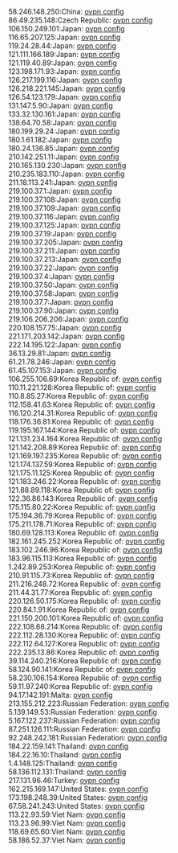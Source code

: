 58.246.148.250:China: [ovpn config](vpn/58_246_148_250.ovpn)  
86.49.235.148:Czech Republic: [ovpn config](vpn/86_49_235_148.ovpn)  
106.150.249.101:Japan: [ovpn config](vpn/106_150_249_101.ovpn)  
116.65.207.125:Japan: [ovpn config](vpn/116_65_207_125.ovpn)  
119.24.28.44:Japan: [ovpn config](vpn/119_24_28_44.ovpn)  
121.111.166.189:Japan: [ovpn config](vpn/121_111_166_189.ovpn)  
121.119.40.89:Japan: [ovpn config](vpn/121_119_40_89.ovpn)  
123.198.171.93:Japan: [ovpn config](vpn/123_198_171_93.ovpn)  
126.217.199.116:Japan: [ovpn config](vpn/126_217_199_116.ovpn)  
126.218.221.145:Japan: [ovpn config](vpn/126_218_221_145.ovpn)  
126.54.123.179:Japan: [ovpn config](vpn/126_54_123_179.ovpn)  
131.147.5.90:Japan: [ovpn config](vpn/131_147_5_90.ovpn)  
133.32.130.161:Japan: [ovpn config](vpn/133_32_130_161.ovpn)  
138.64.70.58:Japan: [ovpn config](vpn/138_64_70_58.ovpn)  
180.199.29.24:Japan: [ovpn config](vpn/180_199_29_24.ovpn)  
180.1.61.182:Japan: [ovpn config](vpn/180_1_61_182.ovpn)  
180.24.136.85:Japan: [ovpn config](vpn/180_24_136_85.ovpn)  
210.142.251.11:Japan: [ovpn config](vpn/210_142_251_11.ovpn)  
210.165.130.230:Japan: [ovpn config](vpn/210_165_130_230.ovpn)  
210.235.183.110:Japan: [ovpn config](vpn/210_235_183_110.ovpn)  
211.18.113.241:Japan: [ovpn config](vpn/211_18_113_241.ovpn)  
219.100.37.1:Japan: [ovpn config](vpn/219_100_37_1.ovpn)  
219.100.37.108:Japan: [ovpn config](vpn/219_100_37_108.ovpn)  
219.100.37.109:Japan: [ovpn config](vpn/219_100_37_109.ovpn)  
219.100.37.116:Japan: [ovpn config](vpn/219_100_37_116.ovpn)  
219.100.37.125:Japan: [ovpn config](vpn/219_100_37_125.ovpn)  
219.100.37.19:Japan: [ovpn config](vpn/219_100_37_19.ovpn)  
219.100.37.205:Japan: [ovpn config](vpn/219_100_37_205.ovpn)  
219.100.37.211:Japan: [ovpn config](vpn/219_100_37_211.ovpn)  
219.100.37.213:Japan: [ovpn config](vpn/219_100_37_213.ovpn)  
219.100.37.22:Japan: [ovpn config](vpn/219_100_37_22.ovpn)  
219.100.37.4:Japan: [ovpn config](vpn/219_100_37_4.ovpn)  
219.100.37.50:Japan: [ovpn config](vpn/219_100_37_50.ovpn)  
219.100.37.58:Japan: [ovpn config](vpn/219_100_37_58.ovpn)  
219.100.37.7:Japan: [ovpn config](vpn/219_100_37_7.ovpn)  
219.100.37.90:Japan: [ovpn config](vpn/219_100_37_90.ovpn)  
219.106.206.206:Japan: [ovpn config](vpn/219_106_206_206.ovpn)  
220.108.157.75:Japan: [ovpn config](vpn/220_108_157_75.ovpn)  
221.171.203.142:Japan: [ovpn config](vpn/221_171_203_142.ovpn)  
222.14.195.122:Japan: [ovpn config](vpn/222_14_195_122.ovpn)  
36.13.29.81:Japan: [ovpn config](vpn/36_13_29_81.ovpn)  
61.21.78.246:Japan: [ovpn config](vpn/61_21_78_246.ovpn)  
61.45.107.153:Japan: [ovpn config](vpn/61_45_107_153.ovpn)  
106.255.106.69:Korea Republic of: [ovpn config](vpn/106_255_106_69.ovpn)  
110.11.221.128:Korea Republic of: [ovpn config](vpn/110_11_221_128.ovpn)  
110.8.85.27:Korea Republic of: [ovpn config](vpn/110_8_85_27.ovpn)  
112.158.41.63:Korea Republic of: [ovpn config](vpn/112_158_41_63.ovpn)  
116.120.214.31:Korea Republic of: [ovpn config](vpn/116_120_214_31.ovpn)  
118.176.36.81:Korea Republic of: [ovpn config](vpn/118_176_36_81.ovpn)  
119.195.167.144:Korea Republic of: [ovpn config](vpn/119_195_167_144.ovpn)  
121.131.234.164:Korea Republic of: [ovpn config](vpn/121_131_234_164.ovpn)  
121.142.208.89:Korea Republic of: [ovpn config](vpn/121_142_208_89.ovpn)  
121.169.197.235:Korea Republic of: [ovpn config](vpn/121_169_197_235.ovpn)  
121.174.137.59:Korea Republic of: [ovpn config](vpn/121_174_137_59.ovpn)  
121.175.11.125:Korea Republic of: [ovpn config](vpn/121_175_11_125.ovpn)  
121.183.246.22:Korea Republic of: [ovpn config](vpn/121_183_246_22.ovpn)  
121.88.89.118:Korea Republic of: [ovpn config](vpn/121_88_89_118.ovpn)  
122.36.86.143:Korea Republic of: [ovpn config](vpn/122_36_86_143.ovpn)  
175.115.80.22:Korea Republic of: [ovpn config](vpn/175_115_80_22.ovpn)  
175.194.36.79:Korea Republic of: [ovpn config](vpn/175_194_36_79.ovpn)  
175.211.178.71:Korea Republic of: [ovpn config](vpn/175_211_178_71.ovpn)  
180.69.128.113:Korea Republic of: [ovpn config](vpn/180_69_128_113.ovpn)  
182.161.245.252:Korea Republic of: [ovpn config](vpn/182_161_245_252.ovpn)  
183.102.246.96:Korea Republic of: [ovpn config](vpn/183_102_246_96.ovpn)  
183.96.115.113:Korea Republic of: [ovpn config](vpn/183_96_115_113.ovpn)  
1.242.89.253:Korea Republic of: [ovpn config](vpn/1_242_89_253.ovpn)  
210.91.115.73:Korea Republic of: [ovpn config](vpn/210_91_115_73.ovpn)  
211.216.248.72:Korea Republic of: [ovpn config](vpn/211_216_248_72.ovpn)  
211.44.31.77:Korea Republic of: [ovpn config](vpn/211_44_31_77.ovpn)  
220.126.50.175:Korea Republic of: [ovpn config](vpn/220_126_50_175.ovpn)  
220.84.1.91:Korea Republic of: [ovpn config](vpn/220_84_1_91.ovpn)  
221.150.200.101:Korea Republic of: [ovpn config](vpn/221_150_200_101.ovpn)  
222.108.68.214:Korea Republic of: [ovpn config](vpn/222_108_68_214.ovpn)  
222.112.28.130:Korea Republic of: [ovpn config](vpn/222_112_28_130.ovpn)  
222.112.64.127:Korea Republic of: [ovpn config](vpn/222_112_64_127.ovpn)  
222.235.13.86:Korea Republic of: [ovpn config](vpn/222_235_13_86.ovpn)  
39.114.240.216:Korea Republic of: [ovpn config](vpn/39_114_240_216.ovpn)  
58.124.90.141:Korea Republic of: [ovpn config](vpn/58_124_90_141.ovpn)  
58.230.106.154:Korea Republic of: [ovpn config](vpn/58_230_106_154.ovpn)  
59.11.97.240:Korea Republic of: [ovpn config](vpn/59_11_97_240.ovpn)  
94.17.142.191:Malta: [ovpn config](vpn/94_17_142_191.ovpn)  
213.155.212.223:Russian Federation: [ovpn config](vpn/213_155_212_223.ovpn)  
5.139.149.53:Russian Federation: [ovpn config](vpn/5_139_149_53.ovpn)  
5.167.122.237:Russian Federation: [ovpn config](vpn/5_167_122_237.ovpn)  
87.251.126.111:Russian Federation: [ovpn config](vpn/87_251_126_111.ovpn)  
92.248.242.181:Russian Federation: [ovpn config](vpn/92_248_242_181.ovpn)  
184.22.159.141:Thailand: [ovpn config](vpn/184_22_159_141.ovpn)  
184.22.16.10:Thailand: [ovpn config](vpn/184_22_16_10.ovpn)  
1.4.148.125:Thailand: [ovpn config](vpn/1_4_148_125.ovpn)  
58.136.112.131:Thailand: [ovpn config](vpn/58_136_112_131.ovpn)  
217.131.96.46:Turkey: [ovpn config](vpn/217_131_96_46.ovpn)  
162.215.169.147:United States: [ovpn config](vpn/162_215_169_147.ovpn)  
173.198.248.39:United States: [ovpn config](vpn/173_198_248_39.ovpn)  
67.58.241.243:United States: [ovpn config](vpn/67_58_241_243.ovpn)  
113.22.93.59:Viet Nam: [ovpn config](vpn/113_22_93_59.ovpn)  
113.23.96.99:Viet Nam: [ovpn config](vpn/113_23_96_99.ovpn)  
118.69.65.60:Viet Nam: [ovpn config](vpn/118_69_65_60.ovpn)  
58.186.52.37:Viet Nam: [ovpn config](vpn/58_186_52_37.ovpn)  

